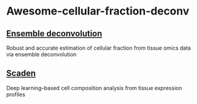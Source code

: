 # Awesome-cellular-fraction-deconv
## [Ensemble deconvolution](https://academic.oup.com/bioinformatics/article/38/11/3004/6570586?login=false)
Robust and accurate estimation of cellular fraction from tissue omics data via ensemble deconvolution
## [Scaden](https://www.science.org/doi/10.1126/sciadv.aba2619)
Deep learning–based cell composition analysis from tissue expression profiles
